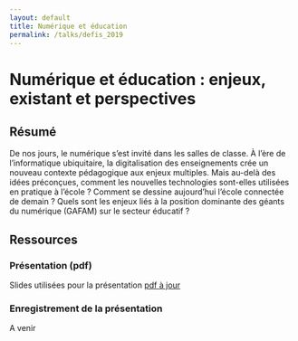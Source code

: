```yaml
---
layout: default
title: Numérique et éducation
permalink: /talks/defis_2019
---
```


# Numérique et éducation : enjeux, existant et perspectives

## Résumé
De nos jours, le numérique s’est invité dans les salles de classe. 
À l’ère de l’informatique ubiquitaire, la digitalisation des enseignements crée un nouveau contexte pédagogique aux enjeux multiples.
Mais au-delà des idées préconçues, comment les nouvelles technologies sont-elles utilisées en pratique à l’école ?
Comment se dessine aujourd’hui l’école connectée de demain ?
Quels sont les enjeux liés à la position dominante des géants du numérique (GAFAM) sur le secteur éducatif ?

## Ressources
### Présentation (pdf)
Slides utilisées pour la présentation [pdf à jour](https://valentin.lachand.net/documents/2019/numerique_enseignement_defis_2019.pdf)

### Enregistrement de la présentation
A venir
